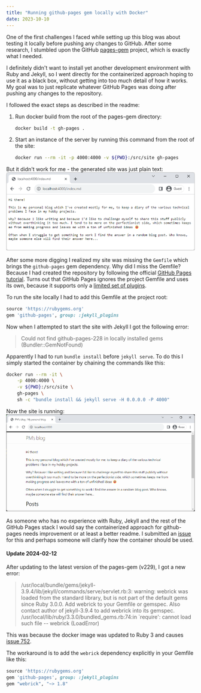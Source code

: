 ```yaml
---
title: "Running github-pages gem locally with Docker"
date: 2023-10-10
---
```


One of the first challenges I faced while setting up this blog was about testing it locally before pushing any changes to GitHub.
After some research, I stumbled upon the GitHub [pages-gem](https://github.com/github/pages-gem) project, which is exactly what I needed.

I definitely didn't want to install yet another development environment with Ruby and Jekyll, so I went directly for the containerized approach 
hoping to use it as a black box, without getting into too much detail of how it works. My goal was to just replicate whatever GitHub Pages was 
doing after pushing any changes to the repository.

I followed the exact steps as described in the readme:
1. Run docker build from the root of the pages-gem directory:

    ```sh
    docker build -t gh-pages .
    ```

2. Start an instance of the server by running this command from the root of the site:

    ```sh
    docker run --rm -it -p 4000:4000 -v ${PWD}:/src/site gh-pages
    ```

But it didn't work for me - the generated site was just plain text:
![Screenshot of site not working](/assets/images/2023-10-10/site_not_working.png)

After some more digging I realized my site was missing the `Gemfile` which brings the `github-pages` gem dependency.
Why did I miss the Gemfile? Because I had created the repository by following the official [GitHub Pages tutorial](https://github.com/skills/github-pages).
Turns out that GitHub Pages ignores the project Gemfile and uses its own, because it supports only a [limited set of plugins](https://docs.github.com/en/pages/setting-up-a-github-pages-site-with-jekyll/about-github-pages-and-jekyll#plugins).

To run the site locally I had to add this Gemfile at the project root:
```ruby
source 'https://rubygems.org'
gem 'github-pages', group: :jekyll_plugins
```

Now when I attempted to start the site with Jekyll I got the following error:
> Could not find github-pages-228 in locally installed gems (Bundler::GemNotFound)

Apparently I had to run `bundle install` before `jekyll serve`. To do this I simply started the container by chaining the commands like this:
```sh
docker run --rm -it \
    -p 4000:4000 \
    -v ${PWD}:/src/site \
    gh-pages \
    sh -c "bundle install && jekyll serve -H 0.0.0.0 -P 4000" 
```

Now the site is running:
![Screenshot of site working](/assets/images/2023-10-10/site_working.png)

As someone who has no experience with Ruby, Jekyll and the rest of the GitHub Pages stack I would say the containerized approach 
for github-pages needs improvement or at least a better readme. I submitted an [issue](https://github.com/github/pages-gem/issues/891)
for this and perhaps someone will clarify how the container should be used.

#### Update 2024-02-12

After updating to the latest version of the pages-gem (v229), I got a new error:
> /usr/local/bundle/gems/jekyll-3.9.4/lib/jekyll/commands/serve/servlet.rb:3: warning: webrick was loaded from the standard library, but is not part of the default gems since Ruby 3.0.0. Add webrick to your Gemfile or gemspec. Also contact author of jekyll-3.9.4 to add webrick into its gemspec.
> /usr/local/lib/ruby/3.3.0/bundled_gems.rb:74:in `require': cannot load such file -- webrick (LoadError)

This was because the docker image was updated to Ruby 3 and causes [issue 752](https://github.com/github/pages-gem/issues/752).

The workaround is to add the `webrick` dependency explicitly in your Gemfile like this:

```ruby
source 'https://rubygems.org'
gem 'github-pages', group: :jekyll_plugins
gem "webrick", "~> 1.8"
```